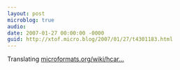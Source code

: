```yaml
---
layout: post
microblog: true
audio: 
date: 2007-01-27 00:00:00 -0000
guid: http://xtof.micro.blog/2007/01/27/t4301183.html
---
```

Translating [microformats.org/wiki/hcar...](http://microformats.org/wiki/hcard-issues)
